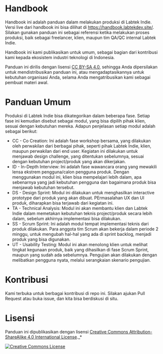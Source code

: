 # Handbook

Handbook ini adalah panduan dalam melakukan produksi di Labtek Indie. Versi live dari handbook ini bisa dilihat di https://handbook.labtekdev.site/. Silakan gunakan panduan ini sebagai referensi ketika melakukan proses produksi, baik sebagai freelancer, klien, maupun tim QA/QC internal Labtek Indie.

Handbook ini kami publikasikan untuk umum, sebagai bagian dari kontribusi kami kepada ekosistem industri teknologi di Indonesia.

Panduan ini dirilis dengan lisensi [CC BY-SA 4.0](https://creativecommons.org/licenses/by-sa/4.0/), sehingga Anda dipersilakan untuk mendistribusikan panduan ini, atau mengadaptasikannya untuk kebutuhan organisasi Anda, selama Anda mengatribusikan kami sebagai pembuat materi awal. 

# Panduan Umum

Produksi di Labtek Indie bisa dikategorikan dalam beberapa fase. Setiap fase ini kemudian disebut sebagai modul, yang bisa dipilih pihak klien, sesuai dengan kebutuhan mereka. Adapun penjelasan setiap modul adalah sebagai berikut:

- CC - Co Creation: Ini adalah fase workshop bersama, yang dilakukan oleh perwakilan dari berbagai pihak, seperti pihak Labtek Indie, klien, maupun perwakilan dari end user. Kegiatan ini dilakukan untuk menjawab design challenge, yang ditentukan sebelumnya, sesuai dengan kebutuhan project/produk yang akan dikerjakan.
- ID - In-Depth Interview: Ini adalah fase wawancara orang yang mewakili lensa ekstrem pengguna/calon pengguna produk. Dengan menggunakan modul ini, klien bisa mempelajari lebih dalam, apa sebenarnya yang jadi kebutuhan pengguna dan bagaimana produk bisa menjawab kebutuhan tersebut.
- DS - Design Sprint: Modul ini dilakukan untuk menghasilkan interactive prototype dari produk yang akan dibuat. PErmasalahan UX dan UI produk, diharapkan bisa terjawab dari kegiatan ini.
- TA - Technical Analysis: Modul ini akan membantu klien dan Labtek Indie dalam memetakan kebutuhan teknis project/produk secara lebih dalam, sebelum akhirnya implementasi bisa dilakukan. 
- SS - Scrum Sprint: Ini adalah modul tempat implementasi teknis dari produk dilakukan. Para anggota tim Scrum akan bekerja dalam periode 2 minggu, untuk mengubah hal-hal yang ada di sprint backlog, menjadi produk yang bisa digunakan.
- UT - Usability Testing: Modul ini akan menolong klien untuk melihat tingkat kegunaan produk, baik yang dihasilkan di fase Scrum Sprint, maupun yang sudah ada sebelumnya. Pengujian akan dilakukan dengan melibatkan pengguna nyata, melalui serangkaian skenario pengujian.

# Kontribusi

Kami terbuka untuk berbagai kontribusi di repo ini. Silakan ajukan Pull Request atau buka issue, dan kita bisa berdiskusi di situ. 

# Lisensi

Panduan ini dipublikasikan dengan lisensi <a rel="license" href="http://creativecommons.org/licenses/by-sa/4.0/">Creative Commons Attribution-ShareAlike 4.0 International License</a>._*

<a rel="license" href="http://creativecommons.org/licenses/by-sa/4.0/" target="_blank"><img alt="Creative Commons License" style="border-width:0" src="https://i.creativecommons.org/l/by-sa/4.0/88x31.png" /></a>

